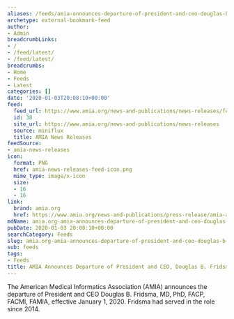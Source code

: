 ```yaml
---
aliases: /feeds/amia-announces-departure-of-president-and-ceo-douglas-b-fridsma
archetype: external-bookmark-feed
author:
- Admin
breadcrumbLinks:
- /
- /feed/latest/
- /feed/latest/
breadcrumbs:
- Home
- Feeds
- Latest
categories: []
date: '2020-01-03T20:08:10+00:00'
feed:
  feed_url: https://www.amia.org/news-and-publications/news-releases/feed
  id: 38
  site_url: https://www.amia.org/news-and-publications/news-releases
  source: miniflux
  title: AMIA News Releases
feedSource:
- amia-news-releases
icon:
  format: PNG
  href: amia-news-releases-feed-icon.png
  mime_type: image/x-icon
  size:
  - 16
  - 16
link:
  brand: amia.org
  href: https://www.amia.org/news-and-publications/press-release/amia-announces-departure-president-and-ceo-douglas-b-fridsma
mdName: amia.org-amia-announces-departure-of-president-and-ceo-douglas-b-fridsma
pubDate: 2020-01-03 20:08:10+00:00
searchCategory: Feeds
slug: amia.org-amia-announces-departure-of-president-and-ceo-douglas-b-fridsma
sub: feeds
tags:
- Feeds
title: AMIA Announces Departure of President and CEO, Douglas B. Fridsma
---
```


<p>The American Medical Informatics Association (AMIA) announces the departure of President and CEO Douglas B. Fridsma, MD, PhD, FACP, FACMI, FAMIA, effective January 1, 2020. Fridsma had served in the role since 2014.</p>